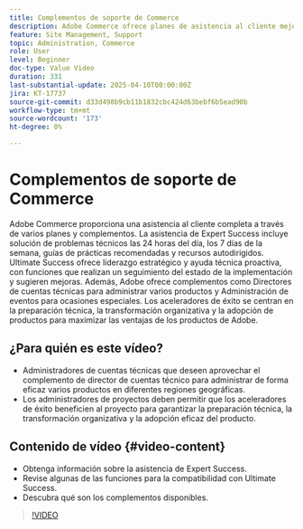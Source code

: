```yaml
---
title: Complementos de soporte de Commerce
description: Adobe Commerce ofrece planes de asistencia al cliente mejorados, incluidos Expert Success, Ultimate Success y varios complementos para obtener asistencia estratégica.
feature: Site Management, Support
topic: Administration, Commerce
role: User
level: Beginner
doc-type: Value Video
duration: 331
last-substantial-update: 2025-04-10T00:00:00Z
jira: KT-17737
source-git-commit: d33d498b9cb11b1832cbc424d63bebf6b5ead90b
workflow-type: tm+mt
source-wordcount: '173'
ht-degree: 0%

---
```



# Complementos de soporte de Commerce

Adobe Commerce proporciona una asistencia al cliente completa a través de varios planes y complementos. La asistencia de Expert Success incluye solución de problemas técnicos las 24 horas del día, los 7 días de la semana, guías de prácticas recomendadas y recursos autodirigidos. Ultimate Success ofrece liderazgo estratégico y ayuda técnica proactiva, con funciones que realizan un seguimiento del estado de la implementación y sugieren mejoras. Además, Adobe ofrece complementos como Directores de cuentas técnicas para administrar varios productos y Administración de eventos para ocasiones especiales. Los aceleradores de éxito se centran en la preparación técnica, la transformación organizativa y la adopción de productos para maximizar las ventajas de los productos de Adobe.

## ¿Para quién es este vídeo?

* Administradores de cuentas técnicas que deseen aprovechar el complemento de director de cuentas técnico para administrar de forma eficaz varios productos en diferentes regiones geográficas.
* Los administradores de proyectos deben permitir que los aceleradores de éxito beneficien al proyecto para garantizar la preparación técnica, la transformación organizativa y la adopción eficaz del producto.

## Contenido de vídeo {#video-content}

* Obtenga información sobre la asistencia de Expert Success.
* Revise algunas de las funciones para la compatibilidad con Ultimate Success.
* Descubra qué son los complementos disponibles.


>[!VIDEO](https://video.tv.adobe.com/v/3457545/?learn=on&enablevpops)
